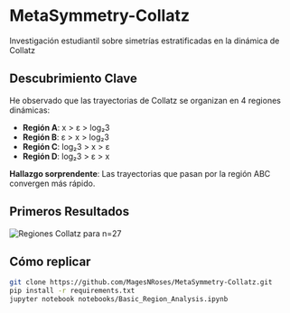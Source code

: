# MetaSymmetry-Collatz
Investigación estudiantil sobre simetrías estratificadas en la dinámica de Collatz

## Descubrimiento Clave
He observado que las trayectorias de Collatz se organizan en 4 regiones dinámicas:
- **Región A**: x > ε > log₂3
- **Región B**: ε > x > log₂3
- **Región C**: log₂3 > x > ε
- **Región D**: log₂3 > ε > x

**Hallazgo sorprendente**: Las trayectorias que pasan por la región ABC convergen más rápido.

## Primeros Resultados
![Regiones Collatz para n=27](collatz_regions.png)

## Cómo replicar
```bash
git clone https://github.com/MagesNRoses/MetaSymmetry-Collatz.git
pip install -r requirements.txt
jupyter notebook notebooks/Basic_Region_Analysis.ipynb